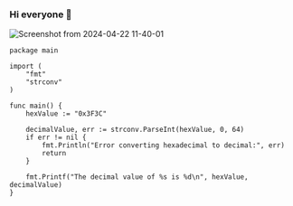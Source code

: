 ### Hi  everyone 👋
![Screenshot from 2024-04-22 11-40-01](https://github.com/0x3f3c/0x3f3c/assets/154844497/9dacdef3-6e86-43d1-be9c-c39b341568db)

```
package main

import (
    "fmt"
    "strconv"
)

func main() {
    hexValue := "0x3F3C"
    
    decimalValue, err := strconv.ParseInt(hexValue, 0, 64)
    if err != nil {
        fmt.Println("Error converting hexadecimal to decimal:", err)
        return
    }
    
    fmt.Printf("The decimal value of %s is %d\n", hexValue, decimalValue)
}

```
<!--
**0x3f3c/0x3f3c** is a ✨ _special_ ✨ repository because its `README.md` (this file) appears on your GitHub profile.

Here are some ideas to get you started:

- 🔭 I’m currently working on ...
- 🌱 I’m currently learning ...
- 👯 I’m looking to collaborate on ...
- 🤔 I’m looking for help with ...
- 💬 Ask me about ...
- 📫 How to reach me: ...
- 😄 Pronouns: ...
- ⚡ Fun fact: ...
-->
